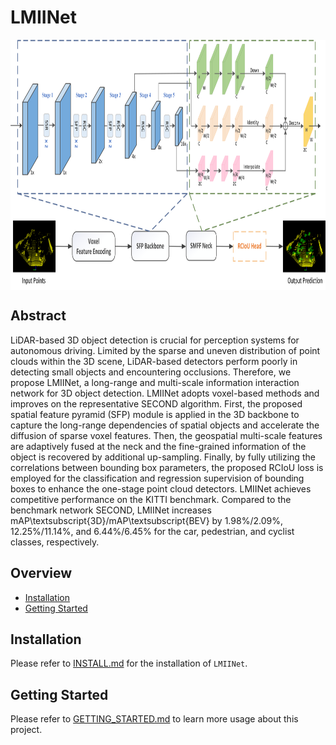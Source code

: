 # LMIINet

<p align="center"> <img src='docs/LMIINet.png' align="center" height="400px"> </p>


## Abstract

LiDAR-based 3D object detection is crucial for perception systems for autonomous driving. Limited by the sparse and uneven distribution of point clouds within the 3D scene, LiDAR-based detectors perform poorly in detecting small objects and encountering occlusions. Therefore, we propose LMIINet, a long-range and multi-scale information interaction network for 3D object detection. LMIINet adopts voxel-based methods and improves on the representative SECOND algorithm. First, the proposed spatial feature pyramid (SFP) module is applied in the 3D backbone to capture the long-range dependencies of spatial objects and accelerate the diffusion of sparse voxel features. Then, the geospatial multi-scale features are adaptively fused at the neck and the fine-grained information of the object is recovered by additional up-sampling. Finally, by fully utilizing the correlations between bounding box parameters, the proposed RCIoU loss is employed for the classification and regression supervision of bounding boxes to enhance the one-stage point cloud detectors. LMIINet achieves competitive performance on the KITTI benchmark. Compared to the benchmark network SECOND, LMIINet increases mAP\textsubscript{3D}/mAP\textsubscript{BEV} by 1.98\%/2.09\%, 12.25\%/11.14\%, and 6.44\%/6.45\% for the car, pedestrian, and cyclist classes, respectively.


## Overview
- [Installation](docs/INSTALL.md)
- [Getting Started](docs/GETTING_STARTED.md)

## Installation

Please refer to [INSTALL.md](docs/INSTALL.md) for the installation of `LMIINet`.

## Getting Started

Please refer to [GETTING_STARTED.md](docs/GETTING_STARTED.md) to learn more usage about this project.




